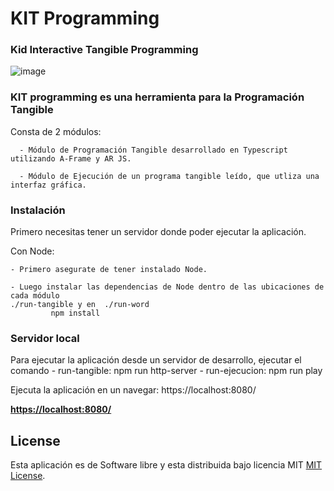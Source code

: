 # KIT Programming
### Kid Interactive Tangible Programming

![image](https://user-images.githubusercontent.com/19591224/145693582-fa1bc964-0e3f-47db-8ee2-58a6da7f09f5.png)


### KIT programming es una herramienta para la Programación Tangible

Consta de 2 módulos:
      
      - Módulo de Programación Tangible desarrollado en Typescript utilizando A-Frame y AR JS.
      
      - Módulo de Ejecución de un programa tangible leído, que utliza una interfaz gráfica.


### Instalación

Primero necesitas tener un servidor donde poder ejecutar la aplicación.

Con Node: 
    
    - Primero asegurate de tener instalado Node.

    - Luego instalar las dependencias de Node dentro de las ubicaciones de cada módulo 
    ./run-tangible y en  ./run-word
             npm install
   

### Servidor local

Para ejecutar la aplicación desde un servidor de desarrollo, ejecutar el comando
    - run-tangible: npm run http-server
    - run-ejecucion: npm run play



Ejecuta la aplicación en un navegar:
    https://localhost:8080/

[__https://localhost:8080/__](https://localhost:8080/)



## License

Esta aplicación es de Software libre y esta distribuida bajo licencia MIT [MIT License](LICENSE).

